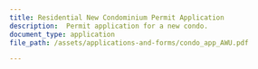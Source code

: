 ```yaml
---
title: Residential New Condominium Permit Application
description:  Permit application for a new condo.
document_type: application
file_path: /assets/applications-and-forms/condo_app_AWU.pdf

---
```

